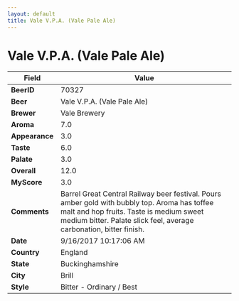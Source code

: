 ```yaml
---
layout: default
title: Vale V.P.A. (Vale Pale Ale)
---
```


# Vale V.P.A. (Vale Pale Ale)

| Field         | Value     |
|---------------|-----------|
| **BeerID** | 70327 |
| **Beer** | Vale V.P.A. (Vale Pale Ale) |
| **Brewer** | Vale Brewery |
| **Aroma** | 7.0 |
| **Appearance** | 3.0 |
| **Taste** | 6.0 |
| **Palate** | 3.0 |
| **Overall** | 12.0 |
| **MyScore** | 3.0 |
| **Comments** | Barrel Great Central Railway beer festival. Pours amber gold with bubbly top. Aroma has toffee malt and hop fruits. Taste is medium sweet medium bitter. Palate slick feel, average carbonation, bitter finish. |
| **Date** | 9/16/2017 10:17:06 AM |
| **Country** | England |
| **State** | Buckinghamshire |
| **City** | Brill |
| **Style** | Bitter - Ordinary / Best |
